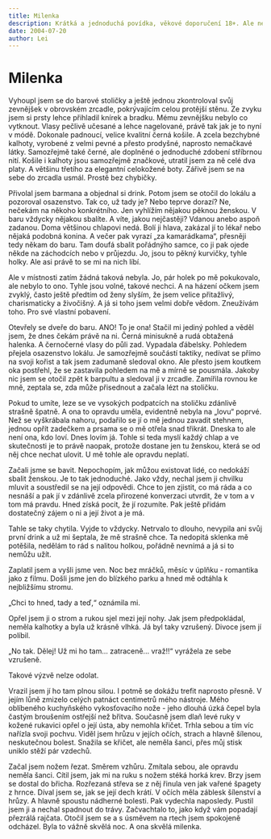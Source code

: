 ```yaml
---
title: Milenka
description: Krátká a jednoduchá povídka, věkové doporučení 18+. Ale nenechte se zmást názvem ;)
date: 2004-07-20
author: Lei
---
```


# Milenka

Vyhoupl jsem se do barové stoličky a ještě jednou zkontroloval svůj zevnějšek v obrovském zrcadle, pokrývajícím celou protější stěnu. Ze zvyku jsem si prsty lehce přihladil knírek a bradku. Mému zevnějšku nebylo co vytknout. Vlasy pečlivě učesané a lehce nagelované, právě tak jak je to nyní v módě. Dokonale padnoucí, velice kvalitní černá košile. A zcela bezchybné kalhoty, vyrobené z velmi pevné a přesto prodyšné, naprosto nemačkavé látky. Samozřejmě také černé, ale doplněné o jednoduché zdobení stříbrnou nití. Košile i kalhoty jsou samozřejmě značkové, utratil jsem za ně celé dva platy. A většinu třetího za elegantní celokožené boty. Zářivě jsem se na sebe do zrcadla usmál. Prostě bez chybičky.

Přivolal jsem barmana a objednal si drink. Potom jsem se otočil do lokálu a pozoroval osazenstvo. Tak co, už tady je? Nebo teprve dorazí? Ne, nečekám na někoho konkrétního. Jen vyhlížím nějakou pěknou ženskou. V baru vždycky nějakou sbalíte. A víte, jakou nejčastěji? Vdanou anebo aspoň zadanou. Doma většinou chlapovi nedá. Bolí ji hlava, zakázal jí to lékař nebo nějaká podobná konina. A večer pak vyrazí „za kamarádkama“, přesněji tedy někam do baru. Tam doufá sbalit pořádnýho samce, co ji pak ojede někde na záchodcích nebo v průjezdu. Jo, jsou to pěkný kurvičky, tyhle holky. Ale asi právě to se mi na nich líbí.

Ale v místnosti zatím žádná taková nebyla. Jo, pár holek po mě pokukovalo, ale nebylo to ono. Tyhle jsou volné, takové nechci. A na házení očkem jsem zvyklý, často ještě předtím od ženy slyším, že jsem velice přitažlivý, charismaticky a živočišný. A já si toho jsem velmi dobře vědom. Zneužívám toho. Pro své vlastní pobavení.

Otevřely se dveře do baru. ANO! To je ona! Stačil mi jediný pohled a věděl jsem, že dnes čekám právě na ni. Černá minisukně a rudá obtažená halenka. A černočerné vlasy do půli zad. Vypadala ďábelsky. Pohledem přejela osazenstvo lokálu. Je samozřejmě součástí taktiky, nedívat se přímo na svoji kořist a tak jsem zadumaně sledoval okno. Ale přesto jsem koutkem oka postřehl, že se zastavila pohledem na mě a mírně se pousmála. Jakoby nic jsem se otočil zpět k barpultu a sledoval ji v zrcadle. Zamířila rovnou ke mně, zeptala se, zda může přisednout a začala lézt na stoličku.

Pokud to umíte, leze se ve vysokých podpatcích na stoličku zdánlivě strašně špatně. A ona to opravdu uměla, evidentně nebyla na „lovu“ poprvé. Než se vyškrábala nahoru, podařilo se jí o mě jednou zavadit stehnem, jednou opřít zadečkem a prsama se o mě otřela snad třikrát. Dneska to ale není ona, kdo loví. Dnes lovím já. Tohle si teda myslí každý chlap a ve skutečnosti je to právě naopak, protože dostane jen tu ženskou, která se od něj chce nechat ulovit. U mě tohle ale opravdu neplatí.

Začali jsme se bavit. Nepochopím, jak můžou existovat lidé, co nedokáží sbalit ženskou. Je to tak jednoduché. Jako vždy, nechal jsem ji chvilku mluvit a soustředil se na její odpovědi. Chce to jen zjistit, co má ráda a co nesnáší a pak jí v zdánlivě zcela přirozené konverzaci utvrdit, že v tom a v tom má pravdu. Hned získá pocit, že jí rozumíte. Pak ještě přidám dostatečný zájem o ni a její život a je má.

Tahle se taky chytila. Vyjde to vždycky. Netrvalo to dlouho, nevypila ani svůj první drink a už mi šeptala, že mě strašně chce. Ta nedopitá sklenka mě potěšila, nedělám to rád s nalitou holkou, pořádně nevnímá a já si to nemůžu užít.

Zaplatil jsem a vyšli jsme ven. Noc bez mráčků, měsíc v úplňku - romantika jako z filmu. Došli jsme jen do blízkého parku a hned mě odtáhla k nejbližšímu stromu.

„Chci to hned, tady a teď,“ oznámila mi.

Opřel jsem ji o strom a rukou sjel mezi její nohy. Jak jsem předpokládal, neměla kalhotky a byla už krásně vlhká. Já byl taky vzrušený. Divoce jsem jí políbil.

„No tak. Dělej! Už mi ho tam... zatraceně... vraž!!“ vyrážela ze sebe vzrušeně.

Takové výzvě nelze odolat.

Vrazil jsem jí ho tam plnou silou. I potmě se dokážu trefit naprosto přesně. V jejím lůně zmizelo celých patnáct centimetrů mého nástroje. Mého oblíbeného kuchyňského vykosťovacího nože - jeho dlouhá úzká čepel byla častým broušením ostřejší než břitva. Současně jsem dlaň levé ruky v kožené rukavici opřel o její ústa, aby nemohla křičet. Trhla sebou a tím víc nařízla svoji pochvu. Viděl jsem hrůzu v jejích očích, strach a hlavně šílenou, neskutečnou bolest. Snažila se křičet, ale neměla šanci, přes můj stisk uniklo stěží pár vzdechů.

Začal jsem nožem řezat. Směrem vzhůru. Zmítala sebou, ale opravdu neměla šanci. Cítil jsem, jak mi na ruku s nožem stéká horká krev. Brzy jsem se dostal do břicha. Rozřezaná střeva se z něj řinula ven jak vařené špagety z hrnce. Díval jsem se, jak se její dech krátí. V očích měla záblesk šílenství a hrůzy. A hlavně spoustu nádherné bolesti. Pak vydechla naposledy. Pustil jsem ji a nechal spadnout do trávy. Začvachtalo to, jako když vám popadají přezrálá rajčata. Otočil jsem se a s úsměvem na rtech jsem spokojeně odcházel. Byla to vážně skvělá noc. A ona skvělá milenka.
